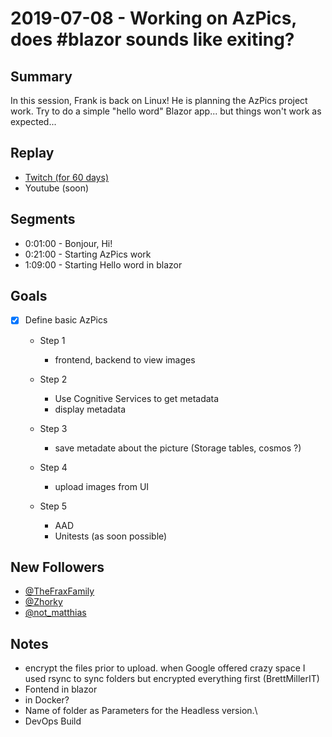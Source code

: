 
# 2019-07-08 - Working on AzPics, does #blazor sounds like exiting?

Summary
-------

In this session, Frank is back on Linux! He is planning the AzPics project work. Try to do a simple "hello word" Blazor app... but things won't work as expected...

Replay
------

- [Twitch (for 60 days)](https://www.twitch.tv/videos/449980677)
- Youtube (soon)


Segments
--------

- 0:01:00 - Bonjour, Hi!
- 0:21:00 - Starting AzPics work
- 1:09:00 - Starting Hello word in blazor


Goals
-----

- [X] Define basic AzPics
    - Step 1 
        - frontend, backend to view images

    - Step 2
        - Use Cognitive Services to get metadata
        - display metadata

    - Step 3 
        - save metadate about the picture (Storage tables, cosmos ?)
    
    - Step 4
        - upload images from UI
    
    - Step 5
        - AAD
        - Unitests (as soon possible)


New Followers
-------------

- [@TheFraxFamily](https://www.twitch.tv/TheFraxFamily)
- [@Zhorky](https://www.twitch.tv/Zhorky)
- [@not_matthias](https://www.twitch.tv/not_matthias)


Notes
------

- encrypt the files prior to upload. when Google offered crazy space I used rsync to sync folders but encrypted everything first (BrettMillerIT)
- Fontend in blazor
- in Docker?
- Name of folder as Parameters for the Headless version.\
- DevOps Build